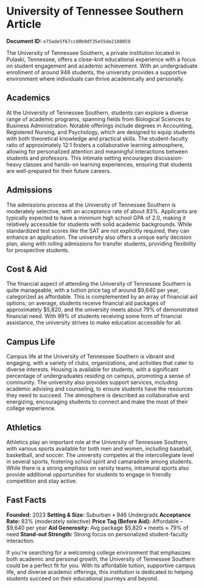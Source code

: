 # University of Tennessee Southern Article

**Document ID:** `e75ade5f67cc00b9df35e55de2108059`

The University of Tennessee Southern, a private institution located in Pulaski, Tennessee, offers a close-knit educational experience with a focus on student engagement and academic achievement. With an undergraduate enrollment of around 946 students, the university provides a supportive environment where individuals can thrive academically and personally.

## Academics
At the University of Tennessee Southern, students can explore a diverse range of academic programs, spanning fields from Biological Sciences to Business Administration. Notable offerings include degrees in Accounting, Registered Nursing, and Psychology, which are designed to equip students with both theoretical knowledge and practical skills. The student-faculty ratio of approximately 12:1 fosters a collaborative learning atmosphere, allowing for personalized attention and meaningful interactions between students and professors. This intimate setting encourages discussion-heavy classes and hands-on learning experiences, ensuring that students are well-prepared for their future careers.

## Admissions
The admissions process at the University of Tennessee Southern is moderately selective, with an acceptance rate of about 83%. Applicants are typically expected to have a minimum high school GPA of 2.0, making it relatively accessible for students with solid academic backgrounds. While standardized test scores like the SAT are not explicitly required, they can enhance an application. The university also offers a unique early decision plan, along with rolling admissions for transfer students, providing flexibility for prospective students.

## Cost & Aid
The financial aspect of attending the University of Tennessee Southern is quite manageable, with a tuition price tag of around $9,640 per year, categorized as affordable. This is complemented by an array of financial aid options; on average, students receive financial aid packages of approximately $5,820, and the university meets about 79% of demonstrated financial need. With 99% of students receiving some form of financial assistance, the university strives to make education accessible for all.

## Campus Life
Campus life at the University of Tennessee Southern is vibrant and engaging, with a variety of clubs, organizations, and activities that cater to diverse interests. Housing is available for students, with a significant percentage of undergraduates residing on campus, promoting a sense of community. The university also provides support services, including academic advising and counseling, to ensure students have the resources they need to succeed. The atmosphere is described as collaborative and energizing, encouraging students to connect and make the most of their college experience.

## Athletics
Athletics play an important role at the University of Tennessee Southern, with various sports available for both men and women, including baseball, basketball, and soccer. The university competes at the intercollegiate level in several sports, fostering school spirit and camaraderie among students. While there is a strong emphasis on varsity teams, intramural sports also provide additional opportunities for students to engage in friendly competition and stay active.

## Fast Facts
**Founded:** 2023
**Setting & Size:** Suburban • 946 Undergrads
**Acceptance Rate:** 83% (moderately selective)
**Price Tag (Before Aid):** Affordable – $9,640 per year
**Aid Generosity:** Avg package $5,820 • meets ≈ 79% of need
**Stand-out Strength:** Strong focus on personalized student-faculty interaction.

If you're searching for a welcoming college environment that emphasizes both academic and personal growth, the University of Tennessee Southern could be a perfect fit for you. With its affordable tuition, supportive campus life, and diverse academic offerings, this institution is dedicated to helping students succeed on their educational journeys and beyond.
